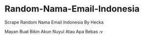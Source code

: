 # Random-Nama-Email-Indonesia
Scrape Random Nama Email Indonesia By Hecka

Mayan Buat Bikin Akun Nuyul Atau Apa Bebas :v
